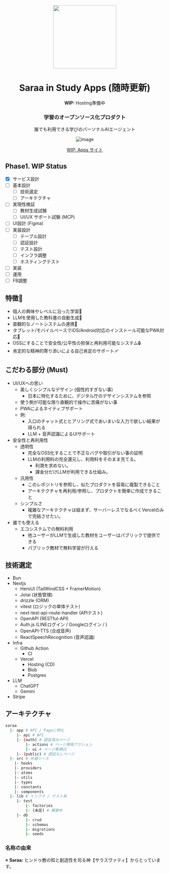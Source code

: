 <div align="center">

<img src="https://github.com/user-attachments/assets/f660b332-ed39-43aa-9f7e-fa2e41903d8e" width="200" />

# Saraa in Study Apps (随時更新)

**WIP:** Hosting準備中

### 学習のオープンソース化プロダクト
誰でも利用できる学びのパーソナルAIエージェント

![image](https://github.com/user-attachments/assets/7eeca37f-2374-40f6-bc1e-7bc5f33e1f2a)


[WIP: Apps サイト](https://tokumei-devs.vercel.app/)

</div>

## Phase1. WIP Status
- [x] サービス設計
- [ ] 基本設計
  - [ ] 技術選定
  - [ ] アーキテクチャ
- [ ] 実現性検証
  - [ ] 教材生成試験
  - [ ] UI/UX サポート試験 (MCP)
- [ ] UI設計 (Figma)
- [ ] 実装設計
  - [ ] テーブル設計
  - [ ] 認証設計
  - [ ] テスト設計
  - [ ] インフラ調整
  - [ ] ホスティングテスト
- [ ] 実装
- [ ] 運用
- [ ] FB調整

## 特徴🌴
* 個人の興味やレベルに沿った学習🚀
* LLMを使用した教科書の自動生成📖
* 直観的なノートシステムの連携📒
* タブレット/モバイルベースでiOS/Android対応のインストール可能なPWA対応📱
* OSSにすることで安全性/公平性の担保と再利用可能なシステム🔒
* 肯定的な精神的寄り添いによる自己肯定のサポート🩹

## こだわる部分 (Must)
- UI/UXへの思い
  - 美しくシンプルなデザイン (個性的すぎない事)
    - 日本に特化するために、デジタル庁のデザインシステムを参照
  - 使う側が可能な限り直観的で操作に苦痛がない事
  - PWAによるネイティブサポート
  - 例:
    - 入口のチャット式とヒアリング式であいまいな入力で欲しい結果が得られる
    - LLM + 音声認識によるUIサポート
- 安全性と再利用性
  - 透明性
    - 完全なOSS化することで不正なバグや取引がない事の証明
    - LLMの利用料の完全還元し、利用料をそのまま充てる。
      - 利潤を求めない。
      - 課金分だけLLMが利用できる仕組み。
  - 汎用性
    - このレポジトリを参照し、似たプロダクトを容易に複製できること
    - アーキテクチャを再利用/参照し、プロダクトを簡単に作成できること
  - シンプルさ
    - 複雑なアーキテクチャは組まず、サーバーレスでなるべくVercelのみで完結させたい。
- 誰でも使える
  - エコシステムでの無料利用
    - 他ユーザーがLLMで生成した教材をユーザーはパブリックで提供できる
    - パブリック教材で無料学習が行える

## 技術選定
- Bun
- Nextjs
  - HeroUI (TailWindCSS + FramerMotion)
  - Jotai (状態管理)
  - drizzle (ORM)
  - vitest (ロジックの単体テスト)
  - next-test-api-route-handler (APIテスト)
  - OpenAPI (RESTful-API)
  - Auth.js (LINEログイン / Googleログイン / )
  - OpenAPI-TTS (合成音声)
  - ReactSpeechRecognition (音声認識)
- Infra
  - Github Action
    - CI
  - Vercel
    - Hosting (CD)
    - Blob
    - Postgres
- LLM
  - ChatGPT
  - Gemini
- Stripe

## アーキテクチャ

```bash
saraa
  |- app # API / Pageに特化
     |- api # API
     |- (auth) # 認証済みページ
         |- actions # ページ専用アクション
         |- ui # ページ専用UI
     |- (public) # 認証なしページ
  |- src # 共通ソース
    |- hooks
    |- providers
    |- atoms
    |- utils
    |- types
    |- constants
    |- components
  |- lib # インフラ / テスト系
     |- test
         |- factories
         |- (未定) # 模索中
     |- db
         |- crud
         |- schemas
         |- migrations
         |- seeds
```

### 名称の由来
※ **Saraa:** ヒンドゥ教の知と創造性を司る神【サラスヴァティ】からとっています。

